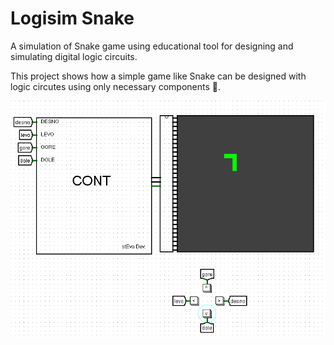 # Logisim Snake
 A simulation of Snake game using educational tool for designing and simulating digital logic circuits.

This project shows how a simple game like Snake can be designed with logic circutes using only necessary components 🐍.

![This is an image](https://raw.githubusercontent.com/stevomitric/Logisim-Snake/main/docs/sample1.png)
